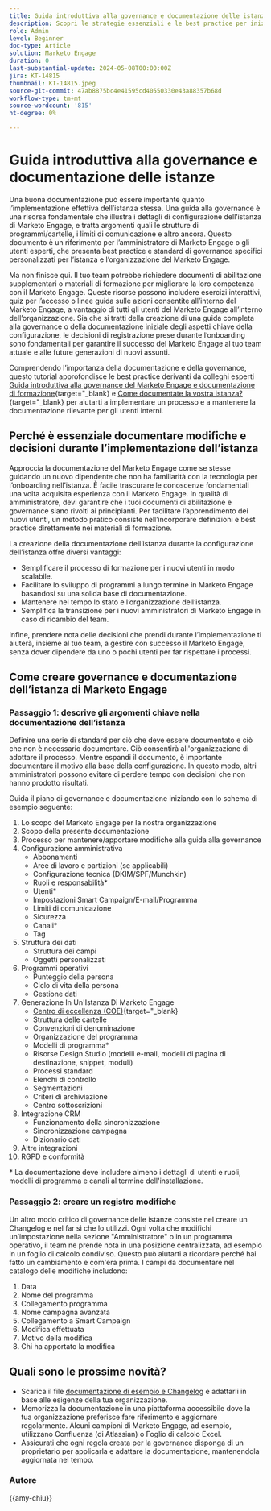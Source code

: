 ```yaml
---
title: Guida introduttiva alla governance e documentazione delle istanze
description: Scopri le strategie essenziali e le best practice per iniziare a utilizzare la governance e la documentazione del Marketo Engage. Scopri come creare una documentazione scalabile, semplificare la formazione degli utenti e garantire la creazione di una struttura nell’istanza di Marketo Engage.
role: Admin
level: Beginner
doc-type: Article
solution: Marketo Engage
duration: 0
last-substantial-update: 2024-05-08T00:00:00Z
jira: KT-14815
thumbnail: KT-14815.jpeg
source-git-commit: 47ab8875bc4e41595cd40550330e43a88357b68d
workflow-type: tm+mt
source-wordcount: '815'
ht-degree: 0%

---
```



# Guida introduttiva alla governance e documentazione delle istanze

Una buona documentazione può essere importante quanto l’implementazione effettiva dell’istanza stessa. Una guida alla governance è una risorsa fondamentale che illustra i dettagli di configurazione dell’istanza di Marketo Engage, e tratta argomenti quali le strutture di programmi/cartelle, i limiti di comunicazione e altro ancora. Questo documento è un riferimento per l’amministratore di Marketo Engage o gli utenti esperti, che presenta best practice e standard di governance specifici personalizzati per l’istanza e l’organizzazione del Marketo Engage.

Ma non finisce qui. Il tuo team potrebbe richiedere documenti di abilitazione supplementari o materiali di formazione per migliorare la loro competenza con il Marketo Engage. Queste risorse possono includere esercizi interattivi, quiz per l’accesso o linee guida sulle azioni consentite all’interno del Marketo Engage, a vantaggio di tutti gli utenti del Marketo Engage all’interno dell’organizzazione. Sia che si tratti della creazione di una guida completa alla governance o della documentazione iniziale degli aspetti chiave della configurazione, le decisioni di registrazione prese durante l’onboarding sono fondamentali per garantire il successo del Marketo Engage al tuo team attuale e alle future generazioni di nuovi assunti.

Comprendendo l’importanza della documentazione e della governance, questo tutorial approfondisce le best practice derivanti da colleghi esperti [Guida introduttiva alla governance del Marketo Engage e documentazione di formazione](https://nation.marketo.com/t5/product-blogs/getting-started-on-your-marketo-governance-and-training/ba-p/242421){target="_blank} e [Come documentate la vostra istanza?](https://nation.marketo.com/t5/product-discussions/how-do-you-document-your-instance/td-p/72877){target="_blank} per aiutarti a implementare un processo e a mantenere la documentazione rilevante per gli utenti interni.

## Perché è essenziale documentare modifiche e decisioni durante l’implementazione dell’istanza

Approccia la documentazione del Marketo Engage come se stesse guidando un nuovo dipendente che non ha familiarità con la tecnologia per l’onboarding nell’istanza. È facile trascurare le conoscenze fondamentali una volta acquisita esperienza con il Marketo Engage. In qualità di amministratore, devi garantire che i tuoi documenti di abilitazione e governance siano rivolti ai principianti. Per facilitare l’apprendimento dei nuovi utenti, un metodo pratico consiste nell’incorporare definizioni e best practice direttamente nei materiali di formazione.

La creazione della documentazione dell’istanza durante la configurazione dell’istanza offre diversi vantaggi:

* Semplificare il processo di formazione per i nuovi utenti in modo scalabile.
* Facilitare lo sviluppo di programmi a lungo termine in Marketo Engage basandosi su una solida base di documentazione.
* Mantenere nel tempo lo stato e l’organizzazione dell’istanza.
* Semplifica la transizione per i nuovi amministratori di Marketo Engage in caso di ricambio del team.

Infine, prendere nota delle decisioni che prendi durante l’implementazione ti aiuterà, insieme al tuo team, a gestire con successo il Marketo Engage, senza dover dipendere da uno o pochi utenti per far rispettare i processi.

## Come creare governance e documentazione dell’istanza di Marketo Engage

### Passaggio 1: descrive gli argomenti chiave nella documentazione dell’istanza

Definire una serie di standard per ciò che deve essere documentato e ciò che non è necessario documentare. Ciò consentirà all&#39;organizzazione di adottare il processo. Mentre espandi il documento, è importante documentare il motivo alla base della configurazione. In questo modo, altri amministratori possono evitare di perdere tempo con decisioni che non hanno prodotto risultati.

Guida il piano di governance e documentazione iniziando con lo schema di esempio seguente:

1. Lo scopo del Marketo Engage per la nostra organizzazione
1. Scopo della presente documentazione
1. Processo per mantenere/apportare modifiche alla guida alla governance
1. Configurazione amministrativa
   * Abbonamenti
   * Aree di lavoro e partizioni (se applicabili)
   * Configurazione tecnica (DKIM/SPF/Munchkin)
   * Ruoli e responsabilità*
   * Utenti*
   * Impostazioni Smart Campaign/E-mail/Programma
   * Limiti di comunicazione
   * Sicurezza
   * Canali*
   * Tag
1. Struttura dei dati
   * Struttura dei campi
   * Oggetti personalizzati
1. Programmi operativi
   * Punteggio della persona
   * Ciclo di vita della persona
   * Gestione dati
1. Generazione In Un&#39;Istanza Di Marketo Engage
   * [Centro di eccellenza (COE)](https://business.adobe.com/blog/perspectives/center-of-excellence-top-10-questions-to-ask-yourself){target="_blank}
   * Struttura delle cartelle
   * Convenzioni di denominazione
   * Organizzazione del programma
   * Modelli di programma*
   * Risorse Design Studio (modelli e-mail, modelli di pagina di destinazione, snippet, moduli)
   * Processi standard
   * Elenchi di controllo
   * Segmentazioni
   * Criteri di archiviazione
   * Centro sottoscrizioni
1. Integrazione CRM
   * Funzionamento della sincronizzazione
   * Sincronizzazione campagna
   * Dizionario dati
1. Altre integrazioni
1. RGPD e conformità

\* La documentazione deve includere almeno i dettagli di utenti e ruoli, modelli di programma e canali al termine dell&#39;installazione.

### Passaggio 2: creare un registro modifiche

Un altro modo critico di governance delle istanze consiste nel creare un Changelog e nel far sì che lo utilizzi. Ogni volta che modifichi un’impostazione nella sezione &quot;Amministratore&quot; o in un programma operativo, il team ne prende nota in una posizione centralizzata, ad esempio in un foglio di calcolo condiviso. Questo può aiutarti a ricordare perché hai fatto un cambiamento e com&#39;era prima. I campi da documentare nel catalogo delle modifiche includono:

1. Data
1. Nome del programma
1. Collegamento programma
1. Nome campagna avanzata
1. Collegamento a Smart Campaign
1. Modifica effettuata
1. Motivo della modifica
1. Chi ha apportato la modifica

## Quali sono le prossime novità?

* Scarica il file [documentazione di esempio e Changelog](/help/marketo-tutorial-implementing-new-instance/assets/template-adobe-marketo-engage-instance-documentation.xlsx) e adattarli in base alle esigenze della tua organizzazione.
* Memorizza la documentazione in una piattaforma accessibile dove la tua organizzazione preferisce fare riferimento e aggiornare regolarmente. Alcuni campioni di Marketo Engage, ad esempio, utilizzano Confluenza (di Atlassian) o Foglio di calcolo Excel.
* Assicurati che ogni regola creata per la governance disponga di un proprietario per applicarla e adattare la documentazione, mantenendola aggiornata nel tempo.

### Autore

{{amy-chiu}}
